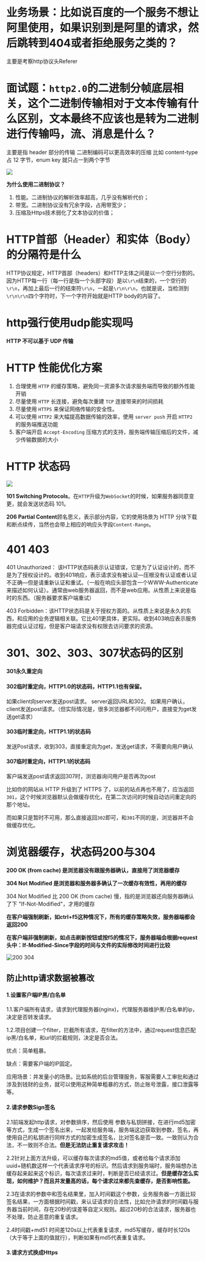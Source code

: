 # 业务场景：比如说百度的一个服务不想让阿里使用，如果识别到是阿里的请求，然后跳转到404或者拒绝服务之类的？

主要是考察http协议头Referer



# 面试题：`http2.0`的二进制分帧底层相关，这个二进制传输相对于文本传输有什么区别，文本最终不应该也是转为二进制进行传输吗，流、消息是什么？

主要是指 header 部分的传输
二进制编码可以更高效率的压缩
比如 content-type 占 12 字节，enum key 就只占一到两个字节

![](https://img-blog.csdn.net/20180611105209645?watermark/2/text/aHR0cHM6Ly9ibG9nLmNzZG4ubmV0L3lhbmdndW9zYg==/font/5a6L5L2T/fontsize/400/fill/I0JBQkFCMA==/dissolve/70)

**为什么使用二进制协议？**

1. 性能。二进制协议的解析效率超高，几乎没有解析代价；
2. 带宽。二进制协议没有冗余字段，占用带宽少；
3. 压缩及Https技术弱化了文本协议的价值；



# HTTP首部（Header）和实体（Body）的分隔符是什么

HTTP协议规定，HTTP首部（headers）和HTTP主体之间是以一个空行分割的。因为HTTP每一行（每一行是指一个头部字段）是以`\r\n`结束的，一个空行的`\r\n`，再加上最后一行的结束符`\r\n`，一起是`\r\n\r\n`，也就是说，当检测到`\r\n\r\n`四个字符时，下一个字符开始就是HTTP body的内容了。



# http强行使用udp能实现吗

**HTTP 不可以基于 UDP 传输**




# HTTP 性能优化方案

1. 合理使用 `HTTP` 的缓存策略，避免同一资源多次请求服务端而导致的额外性能开销
2. 尽量使用 `HTTP` 长连接，避免每次重建 `TCP` 连接带来的时间损耗
3. 尽量使用 `HTTPS` 来保证网络传输的安全性。
4. 可以使用 `HTTP2` 来大幅提高数据传输的效率，使用 `server push` 开启 `HTTP2` 的服务端推送功能
5. 客户端开启 `Accept-Encoding` 压缩方式的支持，服务端传输压缩后的文件，减少传输数据的大小



# HTTP 状态码

![](https://img-blog.csdnimg.cn/20190530105724767.png?x-oss-process=image/watermark,type_ZmFuZ3poZW5naGVpdGk,shadow_10,text_aHR0cHM6Ly9ibG9nLmNzZG4ubmV0L2lkd3R3dA==,size_16,color_FFFFFF,t_70)

**101 Switching Protocols**。在`HTTP`升级为`WebSocket`的时候，如果服务器同意变更，就会发送状态码 101。

**206 Partial Content**顾名思义，表示部分内容，它的使用场景为 HTTP 分块下载和断点续传，当然也会带上相应的响应头字段`Content-Range`。



# 401 403

401 Unauthorized： 该HTTP状态码表示认证错误，它是为了认证设计的，而不是为了授权设计的。收到401响应，表示请求没有被认证—压根没有认证或者认证不正确—但是请重新认证和重试。（一般在响应头部包含一个WWW-Authenticate来描述如何认证）。通常由web服务器返回，而不是web应用。从性质上来说是临时的东西。（服务器要求客户端重试）

403 Forbidden：该HTTP状态码是关于授权方面的。从性质上来说是永久的东西，和应用的业务逻辑相关联。它比401更具体，更实际。收到403响应表示服务器完成认证过程，但是客户端请求没有权限去访问要求的资源。



# 301、302、303、307状态码的区别

#### 301永久重定向

#### 302临时重定向，HTTP1.0的状态码，HTTP1.1也有保留。
如果client向server发送post请求。
server返回URL和302。
如果用户确认，client发送post请求。（但实际情况是，很多浏览器都不问问用户，直接变为get发送get请求）

#### 303临时重定向，HTTP1.1的状态码
发送Post请求，收到303，直接重定向为get，发送get请求，不需要向用户确认

#### 307临时重定向，HTTP1.1的状态码
客户端发送post请求返回307时，浏览器询问用户是否再次post



比如你的网站从 HTTP 升级到了 HTTPS 了，以前的站点再也不用了，应当返回`301`，这个时候浏览器默认会做缓存优化，在第二次访问的时候自动访问重定向的那个地址。

而如果只是暂时不可用，那么直接返回`302`即可，和`301`不同的是，浏览器并不会做缓存优化。



# 浏览器缓存，状态码200与304

**200 OK (from cache) 是浏览器没有跟服务器确认，直接用了浏览器缓存**

**304 Not Modified 是浏览器和服务器多确认了一次缓存有效性，再用的缓存**  



304 Not Modified 比 200 OK (from cache) 慢，指的是浏览器还向服务器确认了下 "If-Not-Modified"，才用的缓存

**在客户端强制刷新，如ctrl+f5这种情况下，所有的缓存策略失效，服务器端都会返回200**

**在客户端非强制刷新，如点击刷新按钮或按f5的情况下，服务器端会根据request头中：If-Modified-Since字段的时间与文件的实际修改时间进行比较**




![200 304](https://upload-images.jianshu.io/upload_images/1726248-8af74e5ab792e71f.png?imageMogr2/auto-orient/strip|imageView2/2/w/554/format/webp)








## 防止http请求数据被篡改

#### 1.设置客户端IP黑/白名单

1.1.客户端所有请求，请求到代理服务器(nginx)，代理服务器维护黑/白名单的ip，决定是否转发请求。

1.2.项目创建一个filter，拦截所有请求，在filter的方法中，通过request信息匹配ip黑/白名单，和url的拦截规则，决定是否合法。

优点：简单粗暴。

缺点：需要客户端的IP固定。

应用场景：并发量小的场景。比如系统的后台管理服务，客服需要人工审批和通过涉及到钱财的业务，就可以使用这种简单粗暴的方式，防止账号泄露，接口泄露等等。

#### 2.请求参数Sign签名

2.1前端发起http请求，对参数排序，然后使用 参数与私钥拼接，在进行md5加密 等方式，生成一个签名出来，一起发给服务端，服务端这边获取到参数，签名，再使用自己的私钥进行同样方式的加密生成签名，比对签名是否一致。一致则认为合法，不一致则不合法。**但是无法防止重复请求攻击！**

2.2针对上面方法升级，可以缓存每次请求的md5值，或者给每个请求添加uuid+随机数这样一个代表请求序号的标识。然后请求到服务端时，服务端想办法缓存起来起来这个标识，每次请求过来时，判断是否已经请求过。**但是缓存怎么实现，如何维护？而且并发量高的话，每个请求过来都先查缓存，是否影响性能。**

2.3在请求的参数中和签名结果里，加入时间戳这个参数，业务服务器一方面比较签名结果，一方面根据时间戳，来认证请求的合法性，比如允许请求的时间戳与服务器当前时间，存在20秒的误差等自定义规则。超过20秒的合法请求，服务器也不处理，防止恶意的重复请求。

2.4时间戳+md51 时间差120s以上代表重复请求，md5写缓存，缓存时长120s（大于等于上面的值就行），判断如果有md5代表重复请求。

#### 3.请求方式换成Https
